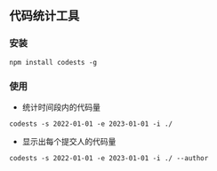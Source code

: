 ## 代码统计工具

### 安装

```
npm install codests -g
```

### 使用

- 统计时间段内的代码量

```
codests -s 2022-01-01 -e 2023-01-01 -i ./
```

- 显示出每个提交人的代码量

```
codests -s 2022-01-01 -e 2023-01-01 -i ./ --author
```
